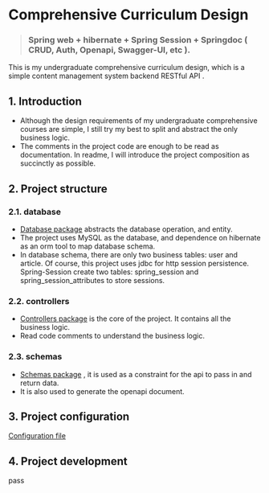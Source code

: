 # Comprehensive Curriculum Design


> ### Spring web + hibernate + Spring Session + Springdoc ( CRUD, Auth, Openapi, Swagger-UI, etc ). 
This is my undergraduate comprehensive curriculum design, which is a simple content management system backend RESTful API .

## 1. Introduction
- Although the design requirements of my undergraduate comprehensive courses are simple, I still try my best to split and abstract the only business logic.
- The comments in the project code are enough to be read as documentation. In readme, I will introduce the project composition as succinctly as possible.

## 2. Project structure
### 2.1. database
- [Database package](https://github.com/panghaidong/CurriculumDesignBackend/tree/master/src/main/java/com/example/application/database) abstracts the database operation, and entity.
- The project uses MySQL as the database, and dependence on hibernate as an orm tool to map database schema.
- In database schema, there are only two business tables: user and article. Of course, this project uses jdbc for http session persistence. Spring-Session create two tables: spring_session and spring_session_attributes to store sessions.
### 2.2. controllers
- [Controllers package](https://github.com/panghaidong/CurriculumDesignBackend/tree/master/src/main/java/com/example/application/apis) is the core of the project. It contains all the business logic.
- Read code comments to understand the business logic.
### 2.3. schemas
- [Schemas package](https://github.com/panghaidong/CurriculumDesignBackend/tree/master/src/main/java/com/example/application/schemas) , it is used as a constraint for the api to pass in and return data.
- It is also used to generate the openapi document.
## 3. Project configuration
[Configuration file](https://github.com/panghaidong/CurriculumDesignBackend/tree/master/src/main/resources/application.properties)
## 4. Project development
pass